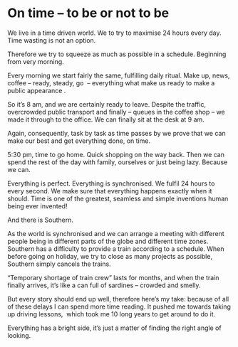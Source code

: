 # On time – to be or not to be

We live in a time driven world. We to try to maximise 24 hours every day. Time wasting is not an option.

Therefore we try to squeeze as much as possible in a schedule. Beginning from very morning.

Every morning we start fairly the same, fulfilling daily ritual. Make up, news, coffee &#8211; ready, steady, go  &#8211; everything what make us ready to make a public appearance .

So it&#8217;s 8 am, and we are certainly ready to leave. Despite the traffic, overcrowded public transport and finally &#8211; queues in the coffee shop &#8211; we made it through to the office. We can finally sit at the desk at 9 am.

Again, consequently, task by task as time passes by we prove that we can make our best and get everything done, on time.

5:30 pm, time to go home. Quick shopping on the way back. Then we can spend the rest of the day with family, ourselves or just being lazy. Because we can.

Everything is perfect. Everything is synchronised. We fulfil 24 hours to every second. We make sure that everything happens exactly when it should. Time is one of the greatest, seamless and simple inventions human being ever invented!

And there is Southern.

As the world is synchronised and we can arrange a meeting with different people being in different parts of the globe and different time zones. Southern has a difficulty to provide a train according to a schedule. When before going on holiday, we try to close as many projects as possible, Southern simply cancels the trains.

&#8220;Temporary shortage of train crew&#8221; lasts for months, and when the train finally arrives, it&#8217;s like a can full of sardines &#8211; crowded and smelly.

But every story should end up well, therefore here&#8217;s my take: because of all of these delays I can spend more time reading. It pushed me towards taking up driving lessons,  which took me 10 long years to get around to do it.

Everything has a bright side, it&#8217;s just a matter of finding the right angle of looking.

&nbsp;
